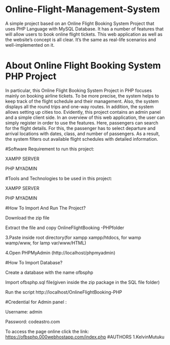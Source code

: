 # Online-Flight-Management-System
A simple project based on an Online Flight Booking System Project that uses PHP Language with MySQL Database. It has a number of features that will allow users to book online flight tickets. This web application as well as the website’s concept is all clear. It’s the same as real-life scenarios and well-implemented on it. 

# **About Online Flight Booking System PHP Project**
In particular, this Online Flight Booking System Project in PHP focuses mainly on booking airline tickets. To be more precise, the system helps to keep track of the flight schedule and their management. Also, the system displays all the round trips and one-way routes. In addition, the system allows setting up cities too. Evidently, this project contains an admin panel and a simple client side. In an overview of this web application, the user can simply register in order to use the features. Here, passengers can search for the flight details. For this, the passenger has to select departure and arrival locations with dates, class, and number of passengers. As a result, the system filters out available flight schedules with detailed information.

#Software Requirement to run this project:

XAMPP SERVER

PHP MYADMIN

#Tools and Technologies to be used in this project:

XAMPP SERVER

PHP MYADMIN

#How To Import And Run The Project?

Download the zip file

Extract the file and copy OnlineFlightBooking -PHPfolder

3.Paste inside root directory(for xampp xampp/htdocs, for wamp wamp/www, for lamp var/www/HTML)

4.Open PHPMyAdmin (http://localhost/phpmyadmin)

#How To Import Database?

Create a database with the name ofbsphp

Import ofbsphp.sql file(given inside the zip package in the SQL file folder)

Run the script http://localhost/OnlineFlightBooking-PHP

#Credential for Admin panel :

Username: admin

Password: codeastro.com

To access the page online click the link: https://ofbsphp.000webhostapp.com/index.php
#AUTHORS 
1.KelvinMutuku
